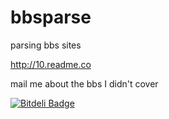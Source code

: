 # bbsparse
parsing bbs sites

http://10.readme.co

mail me about the bbs I didn't cover


[![Bitdeli Badge](https://d2weczhvl823v0.cloudfront.net/zinking/bbsparse/trend.png)](https://bitdeli.com/free "Bitdeli Badge")

